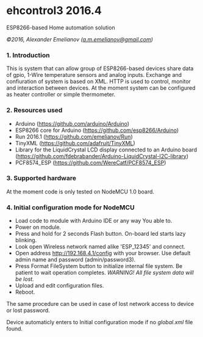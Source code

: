 # ehcontrol3 2016.4
ESP8266-based Home automation solution

*&copy;2016, Alexander Emelianov (a.m.emelianov@gmail.com)*

### 1. Introduction
This is system that can allow group of ESP8266-based devices share data of gpio, 1-Wire temperature sensors and analog inputs. Exchange and confiuration of system is based on XML. HTTP is used to control, monitor and interaction between devices.
At the moment system can be configured as heater controller or simple thermometer.

### 2. Resources used
* Arduino (https://github.com/arduino/Arduino)
* ESP8266 core for Arduino (https://github.com/esp8266/Arduino)
* Run 2016.1 (https://github.com/emelianov/Run)
* TinyXML (https://github.com/adafruit/TinyXML)
* Library for the LiquidCrystal LCD display connected to an Arduino board (https://github.com/fdebrabander/Arduino-LiquidCrystal-I2C-library)
* PCF8574_ESP (https://github.com/WereCatf/PCF8574_ESP)

### 3. Supported hardware
At the moment code is only tested on NodeMCU 1.0 board.

### 4. Initial configuration mode for NodeMCU
* Load code to module with Arduino IDE or any way You able to.
* Power on module.
* Press and hold for 2 seconds Flash button. On-board led starts lazy blinking.
* Look open Wireless network named alike 'ESP_12345' and connect.
* Open address http://192.168.4.1/config with your browser. Use default admin name and password (admin/password3).
* Press Format FileSystem button to initialize internal file system. Be patient to wait operation completes.
*WARNING! All file system data will be lost.*
* Upload and edit configuration files.
* Reboot.

The same procedure can be used in case of lost network access to device or lost password.

Device automaticly enters to Initial configuration mode if no *global.xml* file found.
